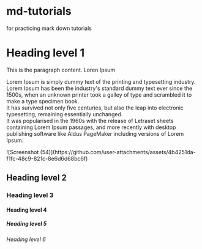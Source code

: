 # md-tutorials
for practicing mark down tutorials
<h1>Heading level 1</h1>
<p>
  This is the paragraph content.
  Loren Ipsum

  Lorem Ipsum is simply dummy text of the printing and typesetting industry. <br>
  Lorem Ipsum has been the industry's standard dummy text ever since the 1500s, when an unknown printer took a galley of type and scrambled it to make a type specimen book. <br>
  It has survived not only five centuries, but also the leap into electronic typesetting, remaining essentially unchanged. <br>
  It was popularised in the 1960s with the release of Letraset sheets containing Lorem Ipsum passages, and more recently with desktop publishing software like Aldus PageMaker including versions of Lorem Ipsum.


</p>
![Screenshot (54)](https://github.com/user-attachments/assets/4b4251da-f1fc-48c9-821c-8e6d6d68bc6f)



<h2>Heading level 2</h2>
<h3>Heading level 3</h3>
<h4>Heading level 4</h4>
<h5>Heading level 5</h5>
<h6>Heading level 6</h6>
